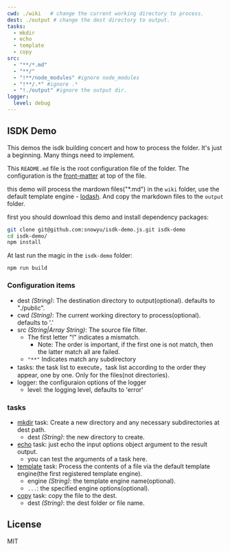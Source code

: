 ```yaml
---
cwd: ./wiki   # change the current working directory to process.
dest: ./output # change the dest directory to output.
tasks:
  - mkdir
  - echo
  - template
  - copy
src:
  - "**/*.md"
  - "**/"
  - "!**/node_modules" #ignore node_modules
  - "!**/.*" #ignore .*
  - "!./output" #ignore the output dir.
logger:
  level: debug
---
```


## ISDK Demo

This demos the isdk building concert and how to process the folder.
It's just a beginning. Many things need to implement.

This `README.md` file is the root configuration file of the folder.
The configuration is the [front-matter][front-matter] at top of the file.

this demo will process the mardown files("*.md") in the `wiki` folder,
use the default template engine - [lodash](https://lodash.com/docs#template).
And copy the markdown files to the `output` folder.

first you should download this demo and install dependency packages:

```bash
git clone git@github.com:snowyu/isdk-demo.js.git isdk-demo
cd isdk-demo/
npm install
```

At last run the magic in the `isdk-demo` folder:

    npm run build


### Configuration items

* dest *(String)*: The destination directory to output(optional).
  defaults to "./public".
* cwd *(String)*: The current working directory to process(optional).
  defaults to '.'
* src *(String|Array String)*: The source file filter.
  * The first letter "!" indicates a mismatch.
    * Note: The order is important, if the first one is not match, then the latter match all are failed.
  * `"**"` Indicates match any subdirectory
* tasks: the task list to execute，task list according to the order they appear, one by one. Only for the files(not directories).
* logger: the configuraion options of the logger
  * level: the logging level, defaults to 'error'


### tasks

* [mkdir][mkdir] task: Create a new directory and any necessary subdirectories at dest path.
  * dest *(String)*: the new directory to create.
* [echo][echo] task: just echo the input options object argument to the result output.
  * you can test the arguments of a task here.
* [template][template] task: Process the contents of a file via the default template
  engine(the first registered template engine).
  * engine *(String)*: the template engine name(optional).
  * `...`: the specified engine options(optional).
* [copy][copy] task: copy the file to the dest.
  * dest *(String)*: the dest folder or file name.

## License

MIT

[front-matter]: http://jekyllrb.com/docs/frontmatter/
[mkdir]: https://github.com/snowyu/task-registry-file-mkdir.js
[echo]: ./src/tasks/echo.coffee
[template]: https://github.com/snowyu/task-registry-file-template.js
[copy]: https://github.com/snowyu/task-registry-file-copy.js